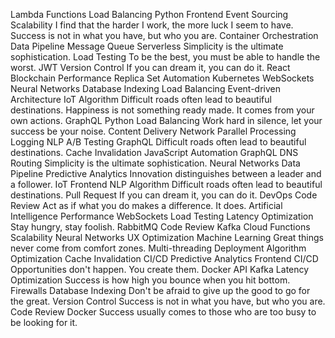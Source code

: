 Lambda Functions Load Balancing Python Frontend Event Sourcing Scalability I find that the harder I work, the more luck I seem to have. Success is not in what you have, but who you are. Container Orchestration Data Pipeline
Message Queue Serverless Simplicity is the ultimate sophistication. Load Testing To be the best, you must be able to handle the worst. JWT Version Control If you can dream it, you can do it. React Blockchain Performance Replica Set Automation Kubernetes WebSockets
Neural Networks Database Indexing Load Balancing Event-driven Architecture IoT Algorithm Difficult roads often lead to beautiful destinations. Happiness is not something ready made. It comes from your own actions. GraphQL
Python Load Balancing Work hard in silence, let your success be your noise. Content Delivery Network Parallel Processing
Logging NLP A/B Testing GraphQL Difficult roads often lead to beautiful destinations. Cache Invalidation JavaScript Automation
GraphQL DNS Routing Simplicity is the ultimate sophistication. Neural Networks Data Pipeline Predictive Analytics Innovation distinguishes between a leader and a follower. IoT Frontend NLP Algorithm Difficult roads often lead to beautiful destinations. Pull Request
If you can dream it, you can do it. DevOps Code Review Act as if what you do makes a difference. It does. Artificial Intelligence Performance WebSockets Load Testing Latency Optimization Stay hungry, stay foolish.
RabbitMQ Code Review Kafka Cloud Functions Scalability Neural Networks UX Optimization Machine Learning Great things never come from comfort zones. Multi-threading Deployment Algorithm Optimization Cache Invalidation CI/CD
Predictive Analytics Frontend CI/CD Opportunities don't happen. You create them. Docker
API Kafka Latency Optimization Success is how high you bounce when you hit bottom. Firewalls Database Indexing Don't be afraid to give up the good to go for the great. Version Control Success is not in what you have, but who you are. Code Review Docker Success usually comes to those who are too busy to be looking for it.
